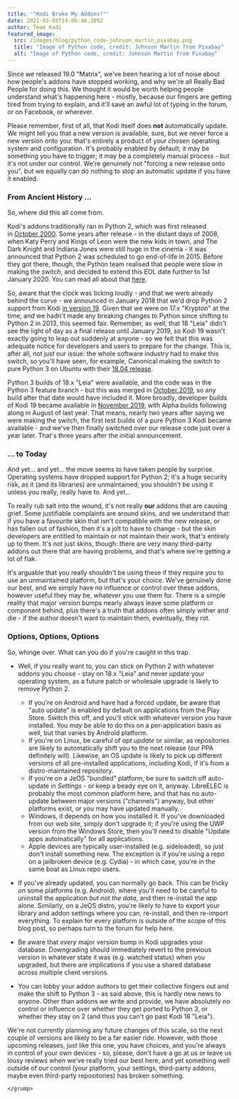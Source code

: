 ```yaml
---
title: '"Kodi Broke My Addons!"'
date: 2021-03-05T14:06:46.369Z
author: Team Kodi
featured_image:
  src: /images/blog/python_code-johnson_martin_pixabay.png
  title: "Image of Python code, credit: Johnson Martin from Pixabay"
  alt: "Image of Python code, credit: Johnson Martin from Pixabay"
---
```

Since we released 19.0 "Matrix", we've been hearing a lot of noise about how people's addons have stopped working, and why we're all Really Bad People for doing this. We thought it would be worth helping people understand what's happening here - mostly, because our fingers are getting tired from trying to explain, and it'll save an awful lot of typing in the forum, or on Facebook, or wherever.

Please remember, first of all, that Kodi itself does **not** automatically update. We might tell you that a new version is available, sure, but we never force a new version onto you: that's entirely a product of your chosen operating system and configuration. It's probably enabled by default; it may be something you have to trigger; it may be a completely manual process - but it's not under our control. We're genuinely not "forcing a new release onto you", but we equally can do nothing to stop an automatic update if you have it enabled.

### From Ancient History ...

So, where did this all come from.

Kodi's addons traditionally ran in Python 2, which was first released in [October 2000](https://web.archive.org/web/20091214142515/http://www.amk.ca/python/2.0). Some years after release - in the distant days of 2008, when Katy Perry and Kings of Leon were the new kids in town, and The Dark Knight and Indiana Jones were still huge in the cinema - it was announced that Python 2 was scheduled to go end-of-life in 2015. Before they got there, though, the Python team realised that people were slow in making the switch, and decided to extend this EOL date further to 1st January 2020. You can read all about that [here](https://www.python.org/doc/sunset-python-2/).

So, aware that the clock was ticking loudly - and that we were already behind the curve - we announced in January 2018 that we'd drop Python 2 support from Kodi [in version 19](https://kodi.tv/article/attention-addon-developers-migration-python-3). Given that we were on 17.x "Krypton" at the time, and we hadn't made any breaking changes to Python since shifting to Python 2 in 2013, this seemed fair. Remember, as well, that 18 "Leia" didn't see the light of day as a final release until January 2019, so Kodi 19 wasn't exactly going to leap out suddenly at anyone - so we felt that this was adequate notice for developers and users to prepare for the change. This is, after all, not just our issue: the whole software industry had to make this switch, so you'll have seen, for example, Canonical making the switch to pure Python 3 on Ubuntu with their [18.04 release](https://wiki.ubuntu.com/Python).

Python 3 builds of 18.x "Leia" were available, and the code was in the Python 3 feature branch - but this was merged in [October 2019](https://github.com/xbmc/xbmc/commit/c0968c9b83fa82358654a8d8fc392806302c6a6f), so any build after that date would have included it. More broadly, developer builds of Kodi 19 became available in [November 2019](https://kodi.tv/article/kodi-19-python-3-goes-live), with Alpha builds following along in August of last year. That means, nearly two years after saying we were making the switch, the first test builds of a pure Python 3 Kodi became available - and we've then finally switched over our release code just over a year later. That's three years after the initial announcement.

### ... to Today

And yet... and yet... the move seems to have taken people by surprise. Operating systems have dropped support for Python 2; it's a huge security risk, as it (and its libraries) are unmaintained; you shouldn't be using it unless you really, really have to. And yet...

To really rub salt into the wound, it's not really **our** addons that are causing grief. Some justifiable complaints are around skins, and we understand that: if you have a favourite skin that isn't compatible with the new release, or has fallen out of fashion, then it's a jolt to have to change - but the skin developers are entitled to maintain or not maintain their work, that's entirely up to them. It's not just skins, though: there are very many third-party addons out there that are having problems, and that's where we're getting a lot of flak.

It's arguable that you really shouldn't be using these if they require you to use an unmaintained platform, but that's your choice. We've genuinely done our best, and we simply have no influence or control over these addons, however useful they may be, whatever you use them for. There is a simple reality that major version bumps nearly always leave some platform or component behind, plus there's a truth that addons often simply wither and die - if the author doesn't want to maintain them, eventually, they rot.

### Options, Options, Options

So, whinge over. What can you do if you're caught in this trap.

* Well, if you really want to, you can stick on Python 2 with whatever addons you choose - stay on 18.x "Leia" and never update your operating system, as a future patch or wholesale upgrade is likely to remove Python 2.

  * If you're on Android and have had a forced update, be aware that "auto update" is enabled by default on applications from the Play Store. Switch this off, and you'll stick with whatever version you have installed. You *may* be able to do this on a per-application basis as well, but that varies by Android platform.
  * If you're on Linux, be careful of *apt update* or similar, as repositories are likely to automatically shift you to the next release (our PPA definitely will). Likewise, an OS update is likely to pick up different versions of all pre-installed applications, including Kodi, if it's from a distro-maintained repository.
  * If you're on a JeOS "bundled" platform, be sure to switch off auto-update in *Settings* - or keep a beady eye on it, anyway. LibreELEC is probably the most common platform here, and that has no auto-update between major versions ("channels") anyway, but other platforms exist, or you may have updated manually.
  * Windows, it depends on how you installed it. If you've downloaded from our web site, simply don't upgrade it; if you're using the UWP version from the Windows Store, then you'll need to disable "Update apps automatically" for all applications.
  * Apple devices are typically user-installed (e.g. sideloaded), so just don't install something new. The exception is if you're using a repo on a jailbroken device (e.g. Cydia) - in which case, you're in the same boat as Linux repo users.
* If you've already updated, you can normally go back. This can be tricky on some platforms (e.g. Android), where you'll need to be careful to uninstall the application *but not the data*, and then re-install the app alone. Similarly, on a JeOS distro, you're likely to have to export your library and addon settings where you can, re-install, and then re-import everything. To explain for every platform is outside of the scope of this blog post, so perhaps turn to the forum for help here.
* Be aware that *every* major version bump in Kodi upgrades your database. Downgrading should immediately revert to the previous version in whatever state it was (e.g. watched status) when you upgraded, but there are implications if you use a shared database across multiple client versions.
* You can lobby your addon authors to get their collective fingers out and make the shift to Python 3 - as said above, this is hardly new news to anyone. Other than addons we write and provide, we have absolutely no control or influence over whether they get ported to Python 3, or whether they stay on 2 (and thus you can't go past Kodi 18 "Leia").

We're not currently planning any future changes of this scale, so the next couple of versions are likely to be a far easier ride. However, with those upcoming releases, just like this one, you have choices, and you're always in control of your own devices - so, please, don't have a go at us or leave us lousy reviews when we've really tried our best here, and yet something well outside of our control (your platform, your settings, third-party addons, maybe even third-party repositories) has broken something.

`</grump>`